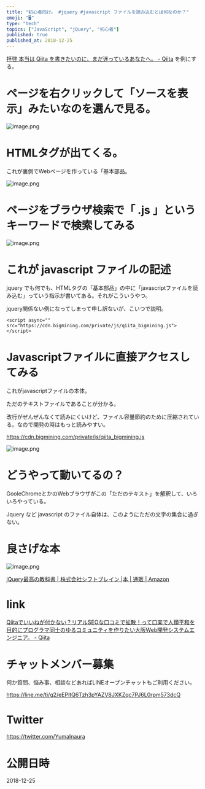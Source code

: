 ```yaml
---
title: "初心者向け。 #jquery #javascript ファイルを読み込むとは何なのか？"
emoji: "🖥"
type: "tech"
topics: ["JavaScript", "jQuery", "初心者"]
published: true
published_at: 2018-12-25
---
```


[拝啓 本当は Qiita を書きたいのに、まだ迷っているあなたへ。 - Qiita](https://qiita.com/YumaInaura/items/4d2c602d59c62daa9344) を例にする。

# ページを右クリックして「ソースを表示」みたいなのを選んで見る。

![image.png](https://qiita-image-store.s3.amazonaws.com/0/89618/3cc5abac-a57f-c05c-8238-99498cfb36b2.png)

# HTMLタグが出てくる。

これが裏側でWebページを作っている「基本部品。

![image.png](https://qiita-image-store.s3.amazonaws.com/0/89618/73bd6cb9-16f2-92d0-7ba7-d8dd1dcacb82.png)


# ページをブラウザ検索で「 .js 」というキーワードで検索してみる

![image.png](https://qiita-image-store.s3.amazonaws.com/0/89618/e5c2a6e8-c73f-87a4-f971-36bd98d546bd.png)

# これが javascript ファイルの記述

jquery でも何でも、HTMLタグの「基本部品」の中に「javascriptファイルを読み込む」っていう指示が書いてある。それがこういうやつ。

jquery関係ない例になってしまって申し訳ないが、こいつで説明。

```
<script async="" src="https://cdn.bigmining.com/private/js/qiita_bigmining.js"></script>
```

# Javascriptファイルに直接アクセスしてみる

これがjavascriptファイルの本体。

ただのテキストファイルであることが分かる。

改行がぜんぜんなくて読みにくいけど、ファイル容量節約のために圧縮されている。なので開発の時はもっと読みやすい。

https://cdn.bigmining.com/private/js/qiita_bigmining.js

![image.png](https://qiita-image-store.s3.amazonaws.com/0/89618/70bb19c1-f811-dce3-cc62-225f22bb4ab8.png)

# どうやって動いてるの？

GooleChromeとかのWebブラウザがこの「ただのテキスト」を解釈して、いろいろやっている。

Jquery など javascript のファイル自体は、このようにただの文字の集合に過ぎない。


# 良さげな本

![image.png](https://qiita-image-store.s3.amazonaws.com/0/89618/e082db94-8354-efa5-9f48-11984863f99b.png)

[jQuery最高の教科書 | 株式会社シフトブレイン |本 | 通販 | Amazon](https://www.amazon.co.jp/jQuery%E6%9C%80%E9%AB%98%E3%81%AE%E6%95%99%E7%A7%91%E6%9B%B8-%E6%A0%AA%E5%BC%8F%E4%BC%9A%E7%A4%BE%E3%82%B7%E3%83%95%E3%83%88%E3%83%96%E3%83%AC%E3%82%A4%E3%83%B3/dp/4797372214/ref=sr_1_1?ie=UTF8&qid=1545737970&sr=8-1&keywords=jquery)

# link

[Qiitaでいいねが付かない？リアルSEOな口コミで拡散！って口実で人類平和を目的にプログラマ同士のゆるコミュニティを作りたい大阪Web開発システムエンジニア。 - Qiita](https://qiita.com/YumaInaura/items/07b0c1230d18052aef9d)












<!-- Update From Qiita API -->

# チャットメンバー募集


何か質問、悩み事、相談などあればLINEオープンチャットもご利用ください。

https://line.me/ti/g2/eEPltQ6Tzh3pYAZV8JXKZqc7PJ6L0rpm573dcQ





# Twitter


https://twitter.com/YumaInaura


<!-- Update From Qiita API -->



# 公開日時

2018-12-25
